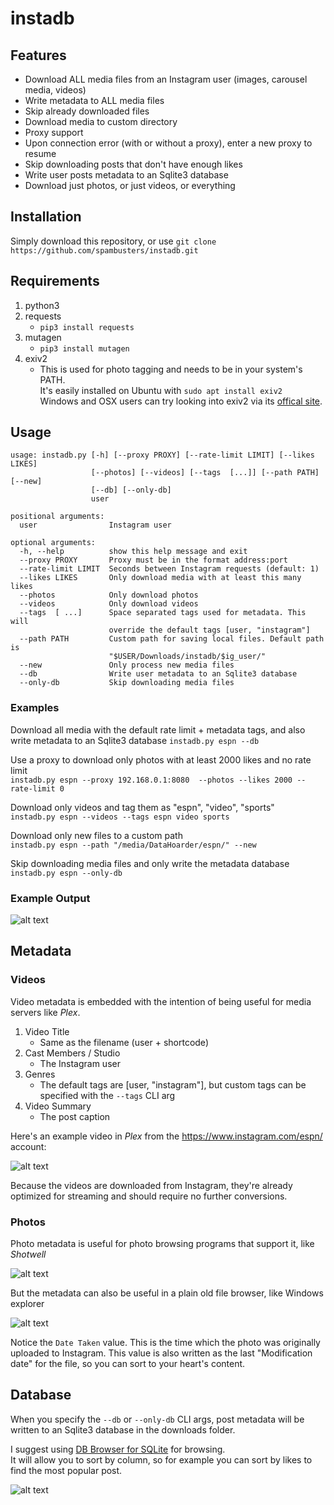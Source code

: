 # instadb
## Features  

* Download ALL media files from an Instagram user (images, carousel media, videos)
* Write metadata to ALL media files
* Skip already downloaded files
* Download media to custom directory
* Proxy support
* Upon connection error (with or without a proxy), enter a new proxy to resume
* Skip downloading posts that don't have enough likes  
* Write user posts metadata to an Sqlite3 database
* Download just photos, or just videos, or everything

## Installation  
Simply download this repository, or use `git clone https://github.com/spambusters/instadb.git`

## Requirements  
1. python3
2. requests  
    * ```pip3 install requests```
3.  mutagen  
    * ```pip3 install mutagen``` 
4. exiv2  
    *  This is used for photo tagging and needs to be in your system's PATH.  
    It's easily installed on Ubuntu with `sudo apt install exiv2`  
    Windows and OSX users can try looking into exiv2 via its [offical site](http://www.exiv2.org/download.html).

## Usage  
```
usage: instadb.py [-h] [--proxy PROXY] [--rate-limit LIMIT] [--likes LIKES]
                  [--photos] [--videos] [--tags  [...]] [--path PATH] [--new]
                  [--db] [--only-db]
                  user

positional arguments:
  user                Instagram user

optional arguments:
  -h, --help          show this help message and exit
  --proxy PROXY       Proxy must be in the format address:port
  --rate-limit LIMIT  Seconds between Instagram requests (default: 1)
  --likes LIKES       Only download media with at least this many likes
  --photos            Only download photos
  --videos            Only download videos
  --tags  [ ...]      Space separated tags used for metadata. This will
                      override the default tags [user, "instagram"]
  --path PATH         Custom path for saving local files. Default path is
                      "$USER/Downloads/instadb/$ig_user/"
  --new               Only process new media files
  --db                Write user metadata to an Sqlite3 database
  --only-db           Skip downloading media files
```

### Examples  
Download all media with the default rate limit + metadata tags, and also write metadata to an Sqlite3 database
`instadb.py espn --db`  

Use a proxy to download only photos with at least 2000 likes and no rate limit  
`instadb.py espn --proxy 192.168.0.1:8080  --photos --likes 2000 --rate-limit 0`  

Download only videos and tag them as "espn", "video", "sports"  
`instadb.py espn --videos --tags espn video sports`

Download only new files to a custom path  
`instadb.py espn --path "/media/DataHoarder/espn/" --new`  

Skip downloading media files and only write the metadata database  
`instadb.py espn --only-db`

### Example Output  
![alt text](https://thumbs.gfycat.com/VictoriousTiredEyas-max-14mb.gif)

## Metadata  
### Videos
Video metadata is embedded with the intention of being useful for media servers like *Plex*.  
1. Video Title
    * Same as the filename (user + shortcode)
2. Cast Members / Studio
    * The Instagram user
3. Genres
    * The default tags are [user, "instagram"], but custom tags can be specified with the `--tags` CLI arg 
4. Video Summary
    * The post caption

Here's an example video in *Plex* from the https://www.instagram.com/espn/ account: 

![alt text](https://i.imgur.com/TFU2ieJ.png)

Because the videos are downloaded from Instagram, they're already optimized for streaming and should require no further conversions.

### Photos
Photo metadata is useful for photo browsing programs that support it, like *Shotwell*

![alt text](https://i.imgur.com/U1IcFyr.png)  

But the metadata can also be useful in a plain old file browser, like Windows explorer  

![alt text](https://i.imgur.com/JXaDmpE.png)  

Notice the `Date Taken` value. This is the time which the photo was originally uploaded to Instagram. This value is also written as the last "Modification date" for the file, so you can sort to your heart's content.

## Database  
When you specify the `--db` or `--only-db` CLI args, post metadata will be written to an Sqlite3 database in the downloads folder.  

I suggest using [DB Browser for SQLite](http://sqlitebrowser.org/) for browsing.  
It will allow you to sort by column, so for example you can sort by likes to find the most popular post.  

![alt text](https://i.imgur.com/wA8frS2.png)  
